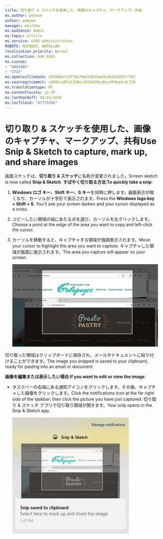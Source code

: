 ```yaml
---
title: 切り取り & スケッチを使用した、画像のキャプチャ、マークアップ、共有
ms.author: pebaum
author: pebaum
manager: mnirkhe
ms.audience: Admin
ms.topic: article
ms.service: o365-administration
ROBOTS: NOINDEX, NOFOLLOW
localization_priority: Normal
ms.collection: Adm_O365
ms.custom:
- "9001666"
- "3733"
ms.openlocfilehash: 43558de713ff9a79eb7d514aa3e262d329377787
ms.sourcegitcommit: c6692ce0fa1358ec3529e59ca0ecdfdea4cdc759
ms.translationtype: MT
ms.contentlocale: ja-JP
ms.lasthandoff: 09/15/2020
ms.locfileid: "47773204"
---
```

# <a name="use-snip--sketch-to-capture-mark-up-and-share-images"></a><span data-ttu-id="2d019-102">切り取り & スケッチを使用した、画像のキャプチャ、マークアップ、共有</span><span class="sxs-lookup"><span data-stu-id="2d019-102">Use Snip & Sketch to capture, mark up, and share images</span></span>

<span data-ttu-id="2d019-103">画面スケッチは、**切り取り & スケッチ**に名称が変更されました。</span><span class="sxs-lookup"><span data-stu-id="2d019-103">Screen sketch is now called **Snip & Sketch**.</span></span> <span data-ttu-id="2d019-104">**すばやく切り取る方法**:</span><span class="sxs-lookup"><span data-stu-id="2d019-104">**To quickly take a snip**:</span></span>

1. <span data-ttu-id="2d019-105">**Windows ロゴ キー、Shift キー、S キー**を同時に押します。画面表示が暗くなり、カーソルが十字形で表示されます。</span><span class="sxs-lookup"><span data-stu-id="2d019-105">Press the **Windows logo key + Shift + S**. You'll see your screen darken and your cursor displayed as a cross.</span></span> 

2. <span data-ttu-id="2d019-106">コピーしたい領域の端にあたる点を選び、カーソルを左クリックします。</span><span class="sxs-lookup"><span data-stu-id="2d019-106">Choose a point at the edge of the area you want to copy and left-click the cursor.</span></span> 

3. <span data-ttu-id="2d019-107">カーソルを移動すると、キャプチャする領域が強調表示されます。</span><span class="sxs-lookup"><span data-stu-id="2d019-107">Move your cursor to highlight the area you want to capture.</span></span> <span data-ttu-id="2d019-108">キャプチャした領域が画面に表示されます。</span><span class="sxs-lookup"><span data-stu-id="2d019-108">The area you capture will appear on your screen.</span></span>

   ![強調表示されている選択の画像](media/snipone.png)

<span data-ttu-id="2d019-110">切り取った領域はクリップボードに保存され、メールやドキュメントに貼り付けることができます。</span><span class="sxs-lookup"><span data-stu-id="2d019-110">The image you snipped is saved to your clipboard, ready for pasting into an email or document.</span></span> 

<span data-ttu-id="2d019-111">**画像を編集または表示したい場合**:</span><span class="sxs-lookup"><span data-stu-id="2d019-111">**If you want to edit or view the image**:</span></span> 

- <span data-ttu-id="2d019-112">タスクバーの右端にある通知アイコンをクリックします。その後、キャプチャした画像をクリックします。</span><span class="sxs-lookup"><span data-stu-id="2d019-112">Click the notifications icon at the far right side of the taskbar; then click the picture you have just captured.</span></span> <span data-ttu-id="2d019-113">切り取り & スケッチ アプリで切り取り領域が開きます。</span><span class="sxs-lookup"><span data-stu-id="2d019-113">Your snip opens in the Snip & Sketch app.</span></span>

   ![Snipping アプリに表示されている画像の画像](media/sniptwo.png)
